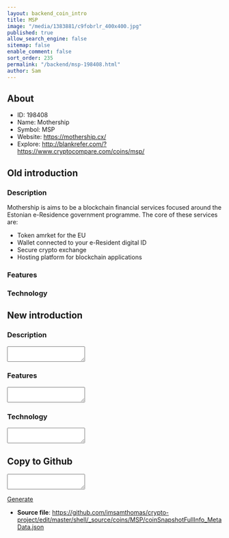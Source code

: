 ```yaml
---
layout: backend_coin_intro
title: MSP
image: "/media/1383881/c9fobrlr_400x400.jpg"
published: true
allow_search_engine: false
sitemap: false
enable_comment: false
sort_order: 235
permalink: "/backend/msp-198408.html"
author: Sam
---
```


## About

- ID: 198408
- Name: Mothership
- Symbol: MSP
- Website: https://mothership.cx/
- Explore: http://blankrefer.com/?https://www.cryptocompare.com/coins/msp/


## Old introduction

### Description

<p>Mothership is aims to be a blockchain financial services focused around the Estonian e-Residence government programme. The core of these services are:</p><ul><li>Token amrket for the EU</li><li>Wallet connected to your e-Resident digital ID</li><li>Secure crypto exchange </li><li>Hosting platform for blockchain applications</li></ul>

### Features


### Technology




## New introduction


### Description
<textarea id="meta_description" name="description"></textarea>

### Features
<textarea id="meta_features" name="features"></textarea>

### Technology
<textarea id="meta_technology" name="technology"></textarea>


## Copy to Github

<textarea id="coinsnapshotfullinfo_metadata"></textarea>

<a href="#gen" onclick="generateMetaDatJson()">Generate</a>

- **Source file**: <a href="https://github.com/imsamthomas/crypto-project/edit/master/shell/_source/coins/MSP/coinSnapshotFullInfo_MetaData.json">https://github.com/imsamthomas/crypto-project/edit/master/shell/_source/coins/MSP/coinSnapshotFullInfo_MetaData.json</a>

